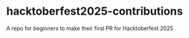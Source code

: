 # hacktoberfest2025-contributions
A repo for beginners to make their first PR for Hacktoberfest 2025
